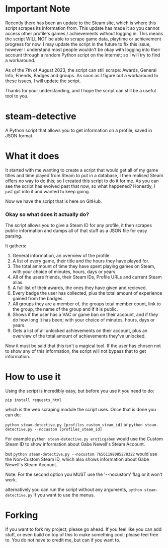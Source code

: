 # Important Note
Recently there has been an update to the Steam site, which is where this script scrapes its information from. This update has made it so you cannot access other profile's games / achievements without logging in. This means the script WILL NOT be able to scrape game data, playtime or achievement progress for now. I may update the script in the future to fix this issue, however I understand most people wouldn't be okay with logging into their account through a random Python script on the internet; so I will try to find a workaround.

As of the 7th of August 2023, the script can still scrape: Awards, General Info, Friends, Badges and groups. As soon as I figure out a workaround to these issues, I will update the script.

Thanks for your understanding, and I hope the script can still be a useful tool to you.

# steam-detective
A Python script that allows you to get information on a profile, saved in JSON format.

# What it does
It started with me wanting to create a script that would get all of my game titles and time played from Steam to put in a database, I then realised Steam offers no way to do this; so I created this script to do it for me. As you can see the script has evolved past that now, so what happened? Honestly, I just got into it and wanted to keep going.

Now we have the script that is here on GitHub.

<h3>Okay so what does it actually do?</h3>
The script allows you to give a Steam ID for any profile, it then scrapes public information and dumps all of that stuff as a JSON file for easy parsing.

It gathers:

1. General information, an overview of the profile.
2. A list of every game, their title and the hours they have played for.
3. The total ammount of time they have spent playing games on Steam, with your choice of minutes, hours, days or years.
4. All of the users friends, their Steam IDs, Profile URLs and current Steam alias.
5. A full list of their awards, the ones they have given and recieved.
6. Every badge the user has collected, plus the total amount of experience gained from the badges.
7. All groups they are a member of, the groups total member count, link to the group, the name of the group and if it is public.
8. Shows if the user has a VAC or game ban on their account, and if they do how long it has been; with your choice of minutes, hours, days or years.
9. Gets a list of all unlocked achievements on their account, plus an overview of the total amount of achievements they've unlocked.

Now it must be said that this isn't a magical tool. If the user has chosen not to show any of this information, the script will not bypass that to get information.

# How to use it
Using the script is incredibly easy, but before you use it you need to do:

`pip install requests_html`

which is the web scraping module the script uses. Once that is done you can do:

`python steam-detective.py [profiles_custom_steam_id]` or `python steam-detective.py --nocustom [profiles_steam_id]`

For example `python steam-detective.py eroticgaben` would use the Custom Steam ID to show information about Gabe Newell's Steam Account.

but `python steam-detective.py --nocustom 76561198085278322` would use the Non-Custom Steam ID, which also shows information about Gabe Newell's Steam Account.

Note: For the second option you MUST use the '--nocustom' flag or it won't work.

alternatively you can run the script without any arguments, `python steam-detective.py` if you want to use the menus.

# Forking
If you want to fork my project, please go ahead. If you feel like you can add stuff, or even build on top of this to make something cool; please feel free to. You do not have to credit me, but can if you want to.
